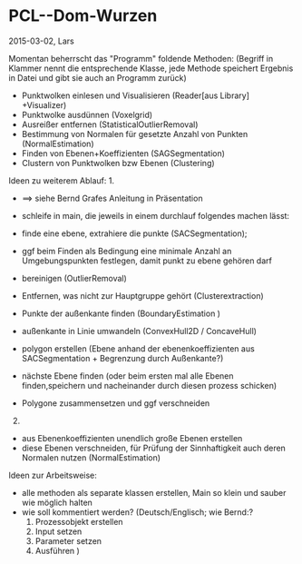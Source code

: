 # PCL--Dom-Wurzen
2015-03-02, Lars

Momentan beherrscht das "Programm" foldende Methoden:
(Begriff in Klammer nennt die entsprechende Klasse, jede Methode speichert Ergebnis in Datei und gibt sie auch an Programm zurück)

- Punktwolken einlesen und Visualisieren (Reader[aus Library] +Visualizer)
- Punktwolke ausdünnen (Voxelgrid)
- Ausreißer entfernen (StatisticalOutlierRemoval)
- Bestimmung von Normalen für gesetzte Anzahl von Punkten (NormalEstimation)
- Finden von Ebenen+Koeffizienten (SAGSegmentation) 
- Clustern von Punktwolken bzw Ebenen (Clustering) 


Ideen zu weiterem Ablauf:
1.

- ==> siehe Bernd Grafes Anleitung in Präsentation 
- schleife in main, die jeweils in einem durchlauf folgendes machen lässt:
- finde eine ebene, extrahiere die punkte (SACSegmentation); 
- ggf beim Finden als Bedingung eine minimale Anzahl an Umgebungspunkten festlegen, damit punkt zu ebene gehören darf
- bereinigen (OutlierRemoval)
- Entfernen, was nicht zur Hauptgruppe gehört (Clusterextraction) 
- Punkte der außenkante finden (BoundaryEstimation )
- außenkante in Linie umwandeln (ConvexHull2D / ConcaveHull)
- polygon erstellen (Ebene anhand der ebenenkoeffizienten aus SACSegmentation + Begrenzung durch Außenkante?)
- nächste Ebene finden (oder beim ersten mal alle Ebenen finden,speichern und nacheinander durch diesen prozess schicken)

- Polygone zusammensetzen und ggf verschneiden

2. 
- aus Ebenenkoeffizienten unendlich große Ebenen erstellen
- diese Ebenen verschneiden, für Prüfung der Sinnhaftigkeit auch deren Normalen nutzen (NormalEstimation)




Ideen zur Arbeitsweise:

- alle methoden als separate klassen erstellen, Main so klein und sauber wie möglich halten
- wie soll kommentiert werden? (Deutsch/Englisch; wie Bernd:?
	1. Prozessobjekt erstellen
	2. Input setzen
	3. Parameter setzen
	4. Ausführen
)


